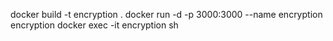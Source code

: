 docker build -t encryption .
docker run -d -p 3000:3000 --name encryption encryption 
docker exec -it encryption sh
